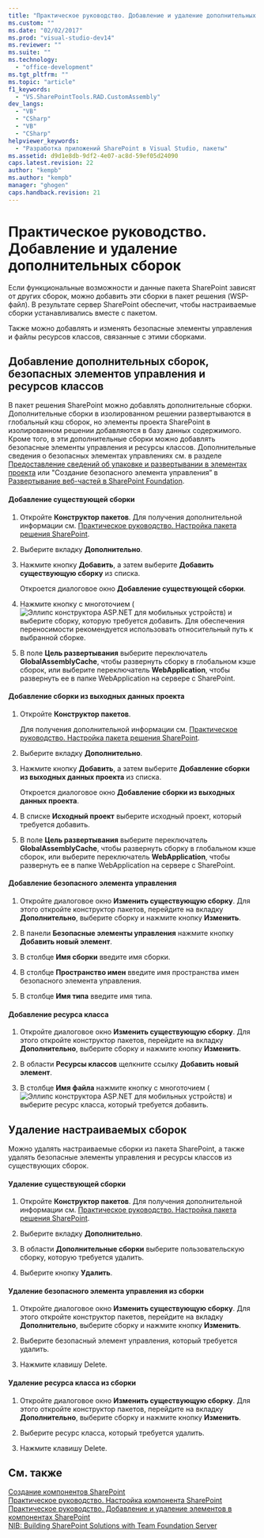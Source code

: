 ```yaml
---
title: "Практическое руководство. Добавление и удаление дополнительных сборок | Microsoft Docs"
ms.custom: ""
ms.date: "02/02/2017"
ms.prod: "visual-studio-dev14"
ms.reviewer: ""
ms.suite: ""
ms.technology: 
  - "office-development"
ms.tgt_pltfrm: ""
ms.topic: "article"
f1_keywords: 
  - "VS.SharePointTools.RAD.CustomAssembly"
dev_langs: 
  - "VB"
  - "CSharp"
  - "VB"
  - "CSharp"
helpviewer_keywords: 
  - "Разработка приложений SharePoint в Visual Studio, пакеты"
ms.assetid: d9d1e8db-9df2-4e07-ac8d-59ef05d24090
caps.latest.revision: 22
author: "kempb"
ms.author: "kempb"
manager: "ghogen"
caps.handback.revision: 21
---
```

# Практическое руководство. Добавление и удаление дополнительных сборок
  Если функциональные возможности и данные пакета SharePoint зависят от других сборок, можно добавить эти сборки в пакет решения \(WSP\-файл\).  В результате сервер SharePoint обеспечит, чтобы настраиваемые сборки устанавливались вместе с пакетом.  
  
 Также можно добавлять и изменять безопасные элементы управления и файлы ресурсов классов, связанные с этими сборками.  
  
## Добавление дополнительных сборок, безопасных элементов управления и ресурсов классов  
 В пакет решения SharePoint можно добавлять дополнительные сборки.  Дополнительные сборки в изолированном решении развертываются в глобальный кэш сборок, но элементы проекта SharePoint в изолированном решении добавляются в базу данных содержимого.  Кроме того, в эти дополнительные сборки можно добавлять безопасные элементы управления и ресурсы классов.  Дополнительные сведения о безопасных элементах управлениях см. в разделе [Предоставление сведений об упаковке и развертывании в элементах проекта](../sharepoint/providing-packaging-and-deployment-information-in-project-items.md) или "Создание безопасного элемента управления” в [Развертывание веб\-частей в SharePoint Foundation](http://go.microsoft.com/fwlink/?LinkId=245505).  
  
#### Добавление существующей сборки  
  
1.  Откройте **Конструктор пакетов**.  Для получения дополнительной информации см. [Практическое руководство. Настройка пакета решения SharePoint](../sharepoint/how-to-customize-a-sharepoint-solution-package.md).  
  
2.  Выберите вкладку **Дополнительно**.  
  
3.  Нажмите кнопку **Добавить**, а затем выберите **Добавить существующую сборку** из списка.  
  
     Откроется диалоговое окно **Добавление существующей сборки**.  
  
4.  Нажмите кнопку с многоточием \(![Эллипс конструктора ASP.NET для мобильных устройств](../sharepoint/media/mwellipsis.png "Эллипс конструктора ASP.NET для мобильных устройств")\) и выберите сборку, которую требуется добавить.  Для обеспечения переносимости рекомендуется использовать относительный путь к выбранной сборке.  
  
5.  В поле **Цель развертывания** выберите переключатель **GlobalAssemblyCache**, чтобы развернуть сборку в глобальном кэше сборок, или выберите переключатель **WebApplication**, чтобы развернуть ее в папке WebApplication на сервере с SharePoint.  
  
#### Добавление сборки из выходных данных проекта  
  
1.  Откройте **Конструктор пакетов**.  
  
     Для получения дополнительной информации см. [Практическое руководство. Настройка пакета решения SharePoint](../sharepoint/how-to-customize-a-sharepoint-solution-package.md).  
  
2.  Выберите вкладку **Дополнительно**.  
  
3.  Нажмите кнопку **Добавить**, а затем выберите **Добавление сборки из выходных данных проекта** из списка.  
  
     Откроется диалоговое окно **Добавление сборки из выходных данных проекта**.  
  
4.  В списке **Исходный проект** выберите исходный проект, который требуется добавить.  
  
5.  В поле **Цель развертывания** выберите переключатель **GlobalAssemblyCache**, чтобы развернуть сборку в глобальном кэше сборок, или выберите переключатель **WebApplication**, чтобы развернуть ее в папке WebApplication на сервере с SharePoint.  
  
#### Добавление безопасного элемента управления  
  
1.  Откройте диалоговое окно **Изменить существующую сборку**.  Для этого откройте конструктор пакетов, перейдите на вкладку **Дополнительно**, выберите сборку и нажмите кнопку **Изменить**.  
  
2.  В панели **Безопасные элементы управления** нажмите кнопку **Добавить новый элемент**.  
  
3.  В столбце **Имя сборки** введите имя сборки.  
  
4.  В столбце **Пространство имен** введите имя пространства имен безопасного элемента управления.  
  
5.  В столбце **Имя типа** введите имя типа.  
  
#### Добавление ресурса класса  
  
1.  Откройте диалоговое окно **Изменить существующую сборку**.  Для этого откройте конструктор пакетов, перейдите на вкладку **Дополнительно**, выберите сборку и нажмите кнопку **Изменить**.  
  
2.  В области **Ресурсы классов** щелкните ссылку **Добавить новый элемент**.  
  
3.  В столбце **Имя файла** нажмите кнопку с многоточием \(![Эллипс конструктора ASP.NET для мобильных устройств](../sharepoint/media/mwellipsis.png "Эллипс конструктора ASP.NET для мобильных устройств")\) и выберите ресурс класса, который требуется добавить.  
  
## Удаление настраиваемых сборок  
 Можно удалять настраиваемые сборки из пакета SharePoint, а также удалять безопасные элементы управления и ресурсы классов из существующих сборок.  
  
#### Удаление существующей сборки  
  
1.  Откройте **Конструктор пакетов**.  Для получения дополнительной информации см. [Практическое руководство. Настройка пакета решения SharePoint](../sharepoint/how-to-customize-a-sharepoint-solution-package.md).  
  
2.  Выберите вкладку **Дополнительно**.  
  
3.  В области **Дополнительные сборки** выберите пользовательскую сборку, которую требуется удалить.  
  
4.  Выберите кнопку **Удалить**.  
  
#### Удаление безопасного элемента управления из сборки  
  
1.  Откройте диалоговое окно **Изменить существующую сборку**.  Для этого откройте конструктор пакетов, перейдите на вкладку **Дополнительно**, выберите сборку и нажмите кнопку **Изменить**.  
  
2.  Выберите безопасный элемент управления, который требуется удалить.  
  
3.  Нажмите клавишу Delete.  
  
#### Удаление ресурса класса из сборки  
  
1.  Откройте диалоговое окно **Изменить существующую сборку**.  Для этого откройте конструктор пакетов, перейдите на вкладку **Дополнительно**, выберите сборку и нажмите кнопку **Изменить**.  
  
2.  Выберите ресурс класса, который требуется удалить.  
  
3.  Нажмите клавишу Delete.  
  
## См. также  
 [Создание компонентов SharePoint](../sharepoint/creating-sharepoint-features.md)   
 [Практическое руководство. Настройка компонента SharePoint](../sharepoint/how-to-customize-a-sharepoint-feature.md)   
 [Практическое руководство. Добавление и удаление элементов в компонентах SharePoint](../sharepoint/how-to-add-and-remove-items-to-sharepoint-features.md)   
 [NIB: Building SharePoint Solutions with Team Foundation Server](http://msdn.microsoft.com/ru-ru/700a570a-e98e-4425-aadd-34c014868d43)  
  
  